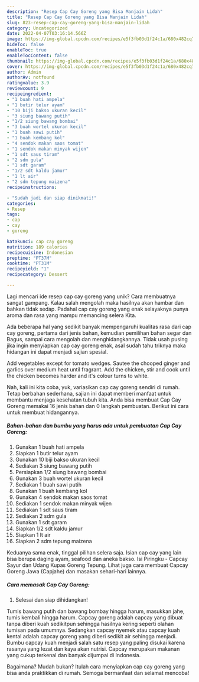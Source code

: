 ```yaml
---
description: "Resep Cap Cay Goreng yang Bisa Manjain Lidah"
title: "Resep Cap Cay Goreng yang Bisa Manjain Lidah"
slug: 823-resep-cap-cay-goreng-yang-bisa-manjain-lidah
category: Uncategorized
date: 2022-04-07T03:16:14.566Z
image: https://img-global.cpcdn.com/recipes/e5f3fb03d1f24c1a/680x482cq70/cap-cay-goreng-foto-resep-utama.jpg
hideToc: false
enableToc: true
enableTocContent: false
thumbnail: https://img-global.cpcdn.com/recipes/e5f3fb03d1f24c1a/680x482cq70/cap-cay-goreng-foto-resep-utama.jpg
cover: https://img-global.cpcdn.com/recipes/e5f3fb03d1f24c1a/680x482cq70/cap-cay-goreng-foto-resep-utama.jpg
author: Admin
authorAv: notfound
ratingvalue: 3.9
reviewcount: 9
recipeingredient:
- "1 buah hati ampela"
- "1 butir telur ayam"
- "10 biji bakso ukuran kecil"
- "3 siung bawang putih"
- "1/2 siung bawang bombai"
- "3 buah wortel ukuran kecil"
- "1 buah sawi putih"
- "1 buah kembang kol"
- "4 sendok makan saos tomat"
- "1 sendok makan minyak wijen"
- "1 sdt saus tiram"
- "2 sdm gula"
- "1 sdt garam"
- "1/2 sdt kaldu jamur"
- "1 lt air"
- "2 sdm tepung maizena"
recipeinstructions:

- "Sudah jadi dan siap dinikmati!"
categories:
- Resep
tags:
- cap
- cay
- goreng

katakunci: cap cay goreng 
nutrition: 189 calories
recipecuisine: Indonesian
preptime: "PT37M"
cooktime: "PT31M"
recipeyield: "1"
recipecategory: Dessert

---
```





Lagi mencari ide resep cap cay goreng yang unik? Cara membuatnya sangat gampang. Kalau salah mengolah maka hasilnya akan hambar dan bahkan tidak sedap. Padahal cap cay goreng yang enak selayaknya punya aroma dan rasa yang mampu memancing selera Kita.





Ada beberapa hal yang sedikit banyak mempengaruhi kualitas rasa dari cap cay goreng, pertama dari jenis bahan, kemudian pemilihan bahan segar dan Bagus, sampai cara mengolah dan menghidangkannya. Tidak usah pusing jika ingin menyiapkan cap cay goreng enak,      asal sudah tahu triknya maka hidangan ini dapat menjadi sajian spesial.














Add vegetables except for tomato wedges. Sautee the chooped ginger and garlics over medium heat until fragrant. Add the chicken, stir and cook until the chicken becomes harder and it&#39;s colour turns to white.






Nah, kali ini kita coba, yuk, variasikan cap cay goreng sendiri di rumah. Tetap berbahan sederhana, sajian ini dapat memberi manfaat untuk membantu menjaga kesehatan tubuh kita. Anda bisa membuat Cap Cay Goreng memakai 16 jenis bahan dan 0 langkah pembuatan. Berikut ini cara untuk membuat hidangannya.

<!--inarticleads1-->

##### Bahan-bahan dan bumbu yang harus ada untuk pembuatan Cap Cay Goreng:

1. Gunakan 1 buah hati ampela
1. Siapkan 1 butir telur ayam
1. Gunakan 10 biji bakso ukuran kecil
1. Sediakan 3 siung bawang putih
1. Persiapkan 1/2 siung bawang bombai
1. Gunakan 3 buah wortel ukuran kecil
1. Sediakan 1 buah sawi putih
1. Gunakan 1 buah kembang kol
1. Gunakan 4 sendok makan saos tomat
1. Sediakan 1 sendok makan minyak wijen
1. Sediakan 1 sdt saus tiram
1. Sediakan 2 sdm gula
1. Gunakan 1 sdt garam
1. Siapkan 1/2 sdt kaldu jamur
1. Siapkan 1 lt air
1. Siapkan 2 sdm tepung maizena


Keduanya sama enak, tinggal pilihan selera saja. Isian cap cay yang lain bisa berupa daging ayam, seafood dan aneka bakso. Isi Piringku - Capcay Sayur dan Udang Kupas Goreng Tepung. Lihat juga cara membuat Capcay Goreng Jawa (Capjahe) dan masakan sehari-hari lainnya. 

<!--inarticleads2-->

##### Cara memasak Cap Cay Goreng:


1. Selesai dan siap dihidangkan!

Tumis bawang putih dan bawang bombay hingga harum, masukkan jahe, tumis kembali hingga harum. Capcay goreng adalah capcay yang dibuat tanpa diberi kuah sedikitpun sehingga hasilnya kering seperti olahan tumisan pada umumnya. Sedangkan capcay nyemek atau capcay kuah kental adalah capcay goreng yang diberi sedikit air sehingga menjadi. Bumbu capcay kuah menjadi salah satu resep yang paling disukai karena rasanya yang lezat dan kaya akan nutrisi. Capcay merupakan makanan yang cukup terkenal dan banyak dijumpai di Indonesia. 

Bagaimana? Mudah bukan? Itulah cara menyiapkan cap cay goreng yang bisa anda praktikkan di rumah. Semoga bermanfaat dan selamat mencoba!
